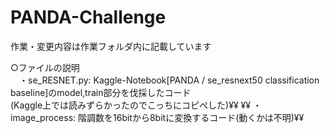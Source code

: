 # PANDA-Challenge

作業・変更内容は作業フォルダ内に記載しています  

○ファイルの説明  
　・se_RESNET.py: Kaggle-Notebook[PANDA / se_resnext50 classification baseline]のmodel,train部分を伐採したコード  
                 (Kaggle上では読みずらかったのでこっちにコピペした)¥¥
                 ¥¥
  ・image_process: 階調数を16bitから8bitに変換するコード(動くかは不明)¥¥
